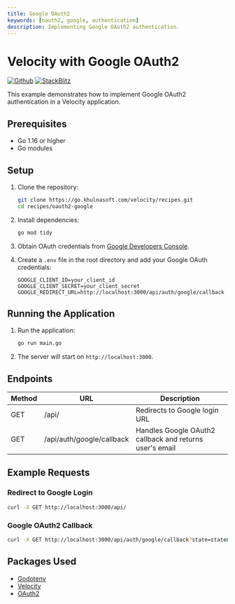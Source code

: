 ```yaml
---
title: Google OAuth2
keywords: [oauth2, google, authentication]
description: Implementing Google OAuth2 authentication.
---
```


# Velocity with Google OAuth2

[![Github](https://img.shields.io/static/v1?label=&message=Github&color=2ea44f&style=for-the-badge&logo=github)](https://go.khulnasoft.com/velocity/recipes/tree/master/oauth2-google) [![StackBlitz](https://img.shields.io/static/v1?label=&message=StackBlitz&color=2ea44f&style=for-the-badge&logo=StackBlitz)](https://stackblitz.com/github/khulnasoft/recipes/tree/master/oauth2-google)

This example demonstrates how to implement Google OAuth2 authentication in a Velocity application.

## Prerequisites

- Go 1.16 or higher
- Go modules

## Setup

1. Clone the repository:
    ```sh
    git clone https://go.khulnasoft.com/velocity/recipes.git
    cd recipes/oauth2-google
    ```

2. Install dependencies:
    ```sh
    go mod tidy
    ```

3. Obtain OAuth credentials from [Google Developers Console](https://console.developers.google.com/).

4. Create a `.env` file in the root directory and add your Google OAuth credentials:
    ```env
    GOOGLE_CLIENT_ID=your_client_id
    GOOGLE_CLIENT_SECRET=your_client_secret
    GOOGLE_REDIRECT_URL=http://localhost:3000/api/auth/google/callback
    ```

## Running the Application

1. Run the application:
    ```sh
    go run main.go
    ```

2. The server will start on `http://localhost:3000`.

## Endpoints

| Method | URL                          | Description                                      |
| ------ | ---------------------------- | ------------------------------------------------ |
| GET    | /api/                        | Redirects to Google login URL                    |
| GET    | /api/auth/google/callback    | Handles Google OAuth2 callback and returns user's email |

## Example Requests

### Redirect to Google Login
```sh
curl -X GET http://localhost:3000/api/
```

### Google OAuth2 Callback
```sh
curl -X GET http://localhost:3000/api/auth/google/callback?state=state&code=code
```

## Packages Used

- [Godotenv](https://github.com/joho/godotenv)
- [Velocity](https://github.com/khulnasoft/velocity)
- [OAuth2](https://github.com/golang/oauth2)
